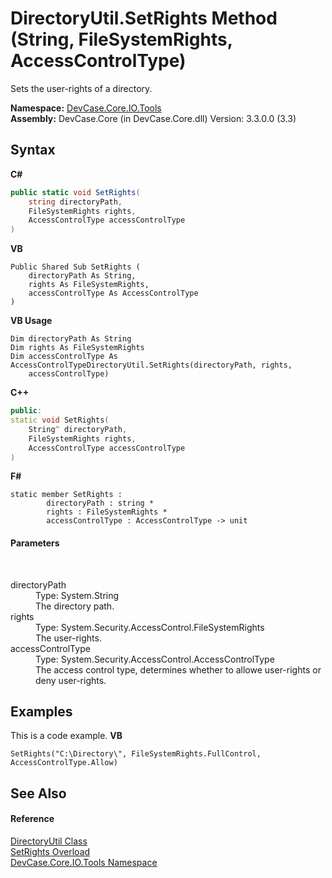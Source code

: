 # DirectoryUtil.SetRights Method (String, FileSystemRights, AccessControlType)
 

Sets the user-rights of a directory.

**Namespace:**&nbsp;<a href="N_DevCase_Core_IO_Tools">DevCase.Core.IO.Tools</a><br />**Assembly:**&nbsp;DevCase.Core (in DevCase.Core.dll) Version: 3.3.0.0 (3.3)

## Syntax

**C#**<br />
``` C#
public static void SetRights(
	string directoryPath,
	FileSystemRights rights,
	AccessControlType accessControlType
)
```

**VB**<br />
``` VB
Public Shared Sub SetRights ( 
	directoryPath As String,
	rights As FileSystemRights,
	accessControlType As AccessControlType
)
```

**VB Usage**<br />
``` VB Usage
Dim directoryPath As String
Dim rights As FileSystemRights
Dim accessControlType As AccessControlTypeDirectoryUtil.SetRights(directoryPath, rights, 
	accessControlType)
```

**C++**<br />
``` C++
public:
static void SetRights(
	String^ directoryPath, 
	FileSystemRights rights, 
	AccessControlType accessControlType
)
```

**F#**<br />
``` F#
static member SetRights : 
        directoryPath : string * 
        rights : FileSystemRights * 
        accessControlType : AccessControlType -> unit 

```


#### Parameters
&nbsp;<dl><dt>directoryPath</dt><dd>Type: System.String<br />The directory path.</dd><dt>rights</dt><dd>Type: System.Security.AccessControl.FileSystemRights<br />The user-rights.</dd><dt>accessControlType</dt><dd>Type: System.Security.AccessControl.AccessControlType<br />The access control type, determines whether to allowe user-rights or deny user-rights.</dd></dl>

## Examples
This is a code example. 
**VB**<br />
``` VB
SetRights("C:\Directory\", FileSystemRights.FullControl, AccessControlType.Allow)
```


## See Also


#### Reference
<a href="T_DevCase_Core_IO_Tools_DirectoryUtil">DirectoryUtil Class</a><br /><a href="Overload_DevCase_Core_IO_Tools_DirectoryUtil_SetRights">SetRights Overload</a><br /><a href="N_DevCase_Core_IO_Tools">DevCase.Core.IO.Tools Namespace</a><br />